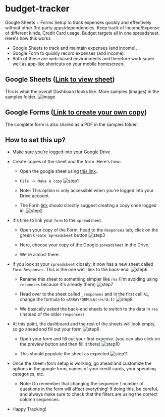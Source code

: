 # budget-tracker
Google Sheets + Forms Setup to track expenses quickly and effectively without other 3rd party apps/dependencies. Keep track of Income/Expense of different kinds, Credit Card usage, Budget targets all in one spreadsheet. Here's how this works  
- Google Sheets to track and maintain expenses (and income).
- Google Form to quickly record expenses (and income).
- Both of these are web-based environments and therefore work super well as app-like shortcuts on your mobile homescreen.

## Google Sheets ([Link to view sheet](https://docs.google.com/spreadsheets/d/1Xk02BzBike5RoEALE8rTHT_TwGrNbB3R-vG-iaO8-ek/edit?usp=sharing))
This is what the overall Dashboard looks like. More samples (images) in the samples folder.
![image](https://user-images.githubusercontent.com/29622482/185658089-6b46b98d-db95-4ffe-a303-f7c6e11ee3de.png)

## Google Forms ([Link to create your own copy](https://docs.google.com/forms/d/1BUTJ5y90_NdvGrV6U8_6c_3iX_fNs5TJnn1VZxLLst0/copy))
The complete form is also shared as a PDF in the samples folder.

## How to set this up?
* Make sure you're logged into your Google Drive
* Create copies of the sheet and the form. Here's how:
  * Open the google sheet using [this link](https://docs.google.com/spreadsheets/d/1Xk02BzBike5RoEALE8rTHT_TwGrNbB3R-vG-iaO8-ek/edit?usp=sharing).
  * `File -> Make a copy`
  ![step1](https://user-images.githubusercontent.com/29622482/185689092-50007366-7267-4131-8163-cf7b74f1f27e.png)

  * Note: This option is only accessible when you're logged into your Drive account.
  * The Form [link](https://docs.google.com/forms/d/1BUTJ5y90_NdvGrV6U8_6c_3iX_fNs5TJnn1VZxLLst0/copy) should directly suggest creating a copy once logged in.
  ![step2](https://user-images.githubusercontent.com/29622482/185689230-48877933-4e33-4c68-9205-e72c585b352e.png)

* It's time to link your `form` to the `spreadsheet`.
  * Open your copy of the Form, head to the `Responses` tab, click on the green `Create Spreadsheet` button
  ![step3](https://user-images.githubusercontent.com/29622482/185689449-679f48dc-23fa-486b-9934-8004016b163e.png)

  * Here, choose your copy of the Google `spreadsheet` in the Drive.
  * We're almost there.
* If you look at your `spreadsheet` closely, it now has a new sheet called `Form Responses`. This is the one we'll link to the back-end.
  ![step6](https://user-images.githubusercontent.com/29622482/185689579-2aaaaee7-0af7-4018-b490-6068dbcac159.png)

  * Rename this sheet to something simpler like `res` (I'm avoiding using `responses` because it's already there)
  ![step7](https://user-images.githubusercontent.com/29622482/185689644-a2f65c4d-0353-46f5-abed-fbaf00b5443d.png)

  * Head over to the sheet called `_responses` and in the first cell `A1`, change the formula to `=ARRAYFORMULA(res!A:I)`
  ![step8](https://user-images.githubusercontent.com/29622482/185689673-3d98320f-614b-4ea9-8b0d-fe257e2ea7f5.png)

  * We basically asked the back-end sheets to switch to the data in `res` (instead of the older `responses`)
* At this point, the dashboard and the rest of the sheets will look empty, so go ahead and fill out your form
![step9](https://user-images.githubusercontent.com/29622482/185689718-2e715539-6bef-469a-9143-5647b06773f9.png)

  * Open your form and fill out your first expense. (you can also click on the preview button and then fill it there)
  ![step10](https://user-images.githubusercontent.com/29622482/185689787-3cbea15b-407b-46e3-965b-4461119acac6.png)

  * This should populate the sheet as expected
  ![step11](https://user-images.githubusercontent.com/29622482/185689843-d56df56a-8850-4b8e-a82b-c2d094bb05f3.png)

* Once the sheet+form setup is working, go ahead and customize the options in the google form, names of your credit cards, your spending categories, etc.
  * Note: Do remember that changing the sequence / number of questions in the form will affect everything! If doing this, be careful, and always make sure to check that the filters are using the correct column sequences.
* Happy Tracking!


